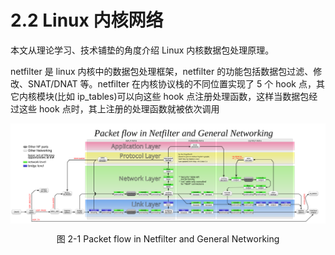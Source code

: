 # 2.2 Linux 内核网络

本文从理论学习、技术铺垫的角度介绍 Linux 内核数据包处理原理。

netfilter 是 linux 内核中的数据包处理框架，netfilter 的功能包括数据包过滤、修改、SNAT/DNAT 等。netfilter 在内核协议栈的不同位置实现了 5 个 hook 点，其它内核模块(比如 ip_tables)可以向这些 hook 点注册处理函数，这样当数据包经过这些 hook 点时，其上注册的处理函数就被依次调用

<div  align="center">
	<img src="../assets/Netfilter-packet-flow.svg" width = "800"  align=center />
	<p>图 2-1 Packet flow in Netfilter and General Networking</p>
</div>
